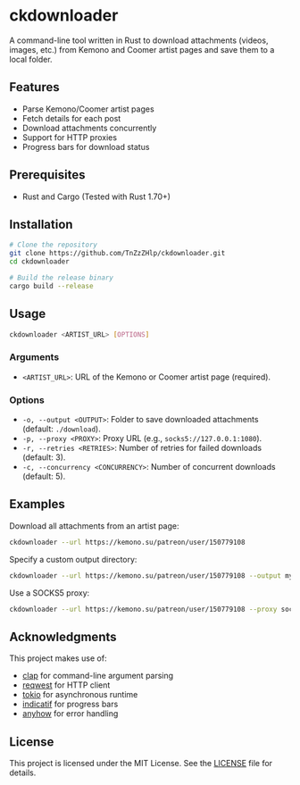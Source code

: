 # ckdownloader

A command-line tool written in Rust to download attachments (videos, images, etc.) from Kemono and Coomer artist pages and save them to a local folder.

## Features

- Parse Kemono/Coomer artist pages
- Fetch details for each post
- Download attachments concurrently
- Support for HTTP proxies
- Progress bars for download status

## Prerequisites

- Rust and Cargo (Tested with Rust 1.70+)

## Installation

```bash
# Clone the repository
git clone https://github.com/TnZzZHlp/ckdownloader.git
cd ckdownloader

# Build the release binary
cargo build --release

```

## Usage

```bash
ckdownloader <ARTIST_URL> [OPTIONS]
```

### Arguments

- `<ARTIST_URL>`: URL of the Kemono or Coomer artist page (required).

### Options

- `-o, --output <OUTPUT>`: Folder to save downloaded attachments (default: `./download`).
- `-p, --proxy <PROXY>`: Proxy URL (e.g., `socks5://127.0.0.1:1080`).
- `-r, --retries <RETRIES>`: Number of retries for failed downloads (default: 3).
- `-c, --concurrency <CONCURRENCY>`: Number of concurrent downloads (default: 5).

## Examples

Download all attachments from an artist page:

```bash
ckdownloader --url https://kemono.su/patreon/user/150779108
```

Specify a custom output directory:

```bash
ckdownloader --url https://kemono.su/patreon/user/150779108 --output my_downloads
```

Use a SOCKS5 proxy:

```bash
ckdownloader --url https://kemono.su/patreon/user/150779108 --proxy socks5://127.0.0.1:7890
```

## Acknowledgments

This project makes use of:

- [clap](https://crates.io/crates/clap) for command-line argument parsing
- [reqwest](https://crates.io/crates/reqwest) for HTTP client
- [tokio](https://crates.io/crates/tokio) for asynchronous runtime
- [indicatif](https://crates.io/crates/indicatif) for progress bars
- [anyhow](https://crates.io/crates/anyhow) for error handling

## License

This project is licensed under the MIT License. See the [LICENSE](LICENSE) file for details.
